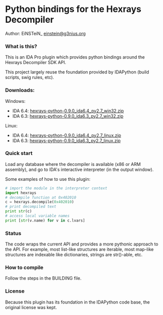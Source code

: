 Python bindings for the Hexrays Decompiler
==============

Author: EiNSTeiN_ <einstein@g3nius.org>

### What is this?

This is an IDA Pro plugin which provides python bindings around the Hexrays Decompiler SDK API.

This project largely reuse the foundation provided by IDAPython (build scripts, swig rules, etc). 

### Downloads:

Windows:
* IDA 6.4: [hexrays-python-0.9.0_ida6.4_py2.7_win32.zip](http://goo.gl/bDVhD)
* IDA 6.3: [hexrays-python-0.9.0_ida6.3_py2.7_win32.zip](http://goo.gl/l9ULb)

Linux:
* IDA 6.4: [hexrays-python-0.9.0_ida6.4_py2.7_linux.zip](http://goo.gl/vnRwT)
* IDA 6.3: [hexrays-python-0.9.0_ida6.3_py2.7_linux.zip](http://goo.gl/9hUSc)

### Quick start

Load any database where the decompiler is available (x86 or ARM assembly), and go to IDA's interactive interpreter (in the output window).

Some examples of how to use this plugin:
```python
# import the module in the interpreter context
import hexrays
# decompile function at 0x402010
c = hexrays.decompile(0x402010)
# print decompiled text
print str(c)
# access local variable names
print [str(v.name) for v in c.lvars]
```

### Status

The code wraps the current API and provides a more pythonic approach to the API. For example, most list-like structures are iterable, most map-like structures are indexable like dictionaries, strings are str()-able, etc.

### How to compile

Follow the steps in the BUILDING file.

### License

Because this plugin has its foundation in the IDAPython code base, the original license was kept.
